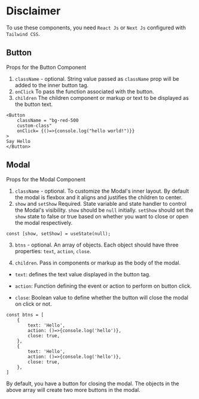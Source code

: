 # Disclaimer

To use these components, you need `React Js` or `Next Js` configured with `Tailwind CSS`.

## Button

Props for the Button Component

1. `className` - optional.
   String value passed as `className` prop will be added to the inner button tag.
2. `onClick`
   To pass the function associated with the button.
3. `children`
   The children component or markup or text to be displayed as the button text.

```
<Button
    className = "bg-red-500
    custom-class"
    onClick= {()=>{console.log("hello world!")}}
>
Say Hello
</Button>
```

## Modal

Props for the Modal Component

1. `className` - optional.
   To customize the Modal's inner layout. By default the modal is flexbox and it aligns and justifies the children to center.
2. `show` and `setShow` Required.
   State variable and state handler to control the Modal's visibility.
   `show` should be `null` initially. `setShow` should set the `show` state to false or true based on whether you want to close or open the modal respectively.

```
const [show, setShow] = useState(null);
```

3. `btns` - optional.
   An array of objects. Each object should have three properties: `text`, `action`, `close`.

4. `children`.
   Pass in components or markup as the body of the modal.

- `text`: defines the text value displayed in the button tag.
- `action`: Function defining the event or action to perform on button click.

- `close`: Boolean value to define whether the button will close the modal on click or not.

```
const btns = [
    {
        text: 'Hello',
        action: ()=>{console.log('hello')},
        close: true,
    },
    {
        text: 'Hello',
        action: ()=>{console.log('hello')},
        close: true,
    },
]
```

By default, you have a button for closing the modal. The objects in the above array will create two more buttons in the modal.
